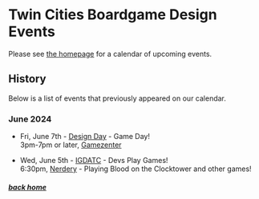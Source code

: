 # Twin Cities Boardgame Design Events

Please see [the homepage](/) for a calendar of upcoming events.


## History

Below is a list of events that previously appeared on our calendar.


### June 2024

- Fri, June 7th - [Design Day](days) - Game Day!<br />3pm-7pm or later, [Gamezenter](https://gamezenter.com/)

- Wed, June 5th - [IGDATC](https://igdatc.org) - Devs Play Games!<br />6:30pm, [Nerdery](https://www.nerdery.com/) - Playing Blood on the Clocktower and other games!


##### [back home](/)
